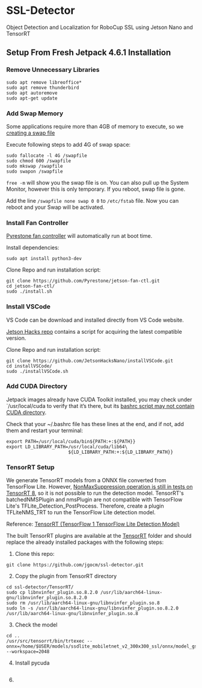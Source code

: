 # SSL-Detector
Object Detection and Localization for RoboCup SSL using Jetson Nano and TensorRT

## Setup From Fresh Jetpack 4.6.1 Installation

### Remove Unnecessary Libraries
```
sudo apt remove libreoffice*
sudo apt remove thunderbird
sudo apt autoremove
sudo apt-get update
```

### Add Swap Memory
Some applications require more than 4GB of memory to execute, so we [creating a swap file](https://forums.developer.nvidia.com/t/creating-a-swap-file/65385)

Execute following steps to add 4G of swap space:
```
sudo fallocate -l 4G /swapfile
sudo chmod 600 /swapfile
sudo mkswap /swapfile
sudo swapon /swapfile

```

`free -m` will show you the swap file is on. You can also pull up the System Monitor, however this is only temporary. If you reboot, swap file is gone.
 
 Add the line `/swapfile none swap 0 0` to `/etc/fstab` file. Now you can reboot and your Swap will be activated.

### Install Fan Controller
[Pyrestone fan controller](https://github.com/Pyrestone/jetson-fan-ctl.git) will automatically run at boot time. 

Install dependencies:
```
sudo apt install python3-dev
```

Clone Repo and run installation script:
```
git clone https://github.com/Pyrestone/jetson-fan-ctl.git
cd jetson-fan-ctl/
sudo ./install.sh
```

### Install VSCode
VS Code can be download and installed directly from VS Code website.

[Jetson Hacks repo](https://github.com/JetsonHacksNano/installVSCode.git) contains a script for acquiring the latest compatible version.

Clone Repo and run installation script:
```
git clone https://github.com/JetsonHacksNano/installVSCode.git
cd installVSCode/
sudo ./installVSCode.sh
```

### Add CUDA Directory
Jetpack images already have CUDA Toolkit installed, you may check under `/usr/local/cuda to verify that it’s there, but its [bashrc script may not contain CUDA directory](https://forums.developer.nvidia.com/t/cuda-nvcc-not-found/118068).

Check that your ~/.bashrc file has these lines at the end, and if not, add them and restart your terminal:
```
export PATH=/usr/local/cuda/bin${PATH:+:${PATH}}
export LD_LIBRARY_PATH=/usr/local/cuda/lib64\
                       ${LD_LIBRARY_PATH:+:${LD_LIBRARY_PATH}}
```

### TensorRT Setup
We generate TensorRT models from a ONNX file converted from TensorFlow Lite. However, [NonMaxSuppression operation is still in tests on TensorRT 8](https://github.com/onnx/onnx-tensorrt/blob/8.2-GA/docs/operators.md), so it is not possible to run the detection model. TensorRT's batchedNMSPlugin and nmsPlugin are not compatible with TensorFlow Lite's TFLite_Detection_PostProcess. Therefore, create a plugin TFLiteNMS_TRT to run the TensorFlow Lite detection model.

Reference: [TensorRT (TensorFlow 1 TensorFlow Lite Detection Model)](https://github.com/NobuoTsukamoto/tensorrt-examples/blob/main/python/detection/README.md)

The built TensorRT plugins are available at the [TensorRT](https://github.com/jgocm/ssl-detector/tree/main/TensorRT) folder and should replace the already installed packages with the following steps:

1. Clone this repo:
```
git clone https://github.com/jgocm/ssl-detector.git
```
2. Copy the plugin from TensorRT directory
```
cd ssl-detector/TensorRT/
sudo cp libnvinfer_plugin.so.8.2.0 /usr/lib/aarch64-linux-gnu/libnvinfer_plugin.so.8.2.0
sudo rm /usr/lib/aarch64-linux-gnu/libnvinfer_plugin.so.8
sudo ln -s /usr/lib/aarch64-linux-gnu/libnvinfer_plugin.so.8.2.0 /usr/lib/aarch64-linux-gnu/libnvinfer_plugin.so.8
```
3. Check the model
```
cd ..
/usr/src/tensorrt/bin/trtexec --onnx=/home/$USER/models/ssdlite_mobiletnet_v2_300x300_ssl/onnx/model_gs.onnx --workspace=2048
```
4. Install pycuda
```
```
6. 


